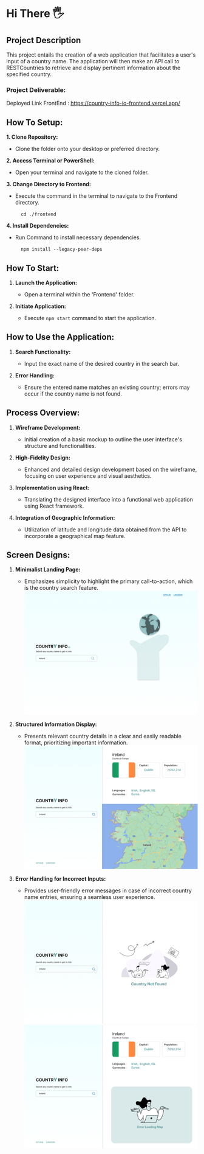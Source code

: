 # Hi There 🖐️


## Project Description

This project entails the creation of a web application that facilitates a user's input of a country name. The application will then make an API call to RESTCountries to retrieve and display pertinent information about the specified country.

### Project Deliverable:

Deployed Link FrontEnd : https://country-info-io-frontend.vercel.app/


## How To Setup:

**1. Clone Repository:**

- Clone the folder onto your desktop or preferred directory.

**2. Access Terminal or PowerShell:**
- Open your terminal and navigate to the cloned folder.

**3. Change Directory to Frontend:**
- Execute the command in the terminal to navigate to the Frontend directory.
  
        cd ./frontend     

**4. Install Dependencies:**
- Run Command to install necessary dependencies.

        npm install --legacy-peer-deps
   
## How To Start:
1. **Launch the Application:**
    - Open a terminal within the 'Frontend' folder.

2. **Initiate Application:**
   - Execute `npm start` command to start the application.

         
## How to Use the Application:

1. **Search Functionality:**
    - Input the exact name of the desired country in the search bar.

2. **Error Handling:**
    - Ensure the entered name matches an existing country; errors may occur if the country name is not found.



## Process Overview:

1. **Wireframe Development:**
    - Initial creation of a basic mockup to outline the user interface's structure and functionalities.

2. **High-Fidelity Design:**
    - Enhanced and detailed design development based on the wireframe, focusing on user experience and visual aesthetics.

3. **Implementation using React:**
    - Translating the designed interface into a functional web application using React framework.

4. **Integration of Geographic Information:**
    - Utilization of latitude and longitude data obtained from the API to incorporate a geographical map feature.

      

## Screen Designs:

1. **Minimalist Landing Page:**
    - Emphasizes simplicity to highlight the primary call-to-action, which is the country search feature.
   ![alt text](https://github.com/minhalAftab/CountryInfo.io/blob/master/frontend/src/assets/landingPage.png)

2. **Structured Information Display:**
    - Presents relevant country details in a clear and easily readable format, prioritizing important information.
   ![alt text](https://github.com/minhalAftab/CountryInfo.io/blob/master/frontend/src/assets/successfulSearch.png)

3. **Error Handling for Incorrect Inputs:**
    - Provides user-friendly error messages in case of incorrect country name entries, ensuring a seamless user experience.
   ![alt text](https://github.com/minhalAftab/CountryInfo.io/blob/master/frontend/src/assets/unsuccessfulSearch.png)
   ![alt text](https://github.com/minhalAftab/CountryInfo.io/blob/master/frontend/src/assets/successfulSearchMapUnloaded.png)

